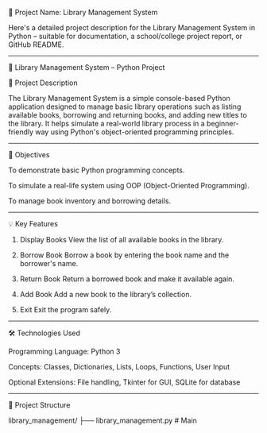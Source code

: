 🔹 Project Name: Library Management System


Here's a detailed project description for the Library Management System in Python – suitable for documentation, a school/college project report, or GitHub README.


---

📘 Library Management System – Python Project

📝 Project Description

The Library Management System is a simple console-based Python application designed to manage basic library operations such as listing available books, borrowing and returning books, and adding new titles to the library. It helps simulate a real-world library process in a beginner-friendly way using Python's object-oriented programming principles.


---

🎯 Objectives

To demonstrate basic Python programming concepts.

To simulate a real-life system using OOP (Object-Oriented Programming).

To manage book inventory and borrowing details.



---

💡 Key Features

1. Display Books
View the list of all available books in the library.


2. Borrow Book
Borrow a book by entering the book name and the borrower's name.


3. Return Book
Return a borrowed book and make it available again.


4. Add Book
Add a new book to the library’s collection.


5. Exit
Exit the program safely.




---

🛠️ Technologies Used

Programming Language: Python 3

Concepts: Classes, Dictionaries, Lists, Loops, Functions, User Input

Optional Extensions: File handling, Tkinter for GUI, SQLite for database



---

🧱 Project Structure

library_management/
├── library_management.py  # Main





